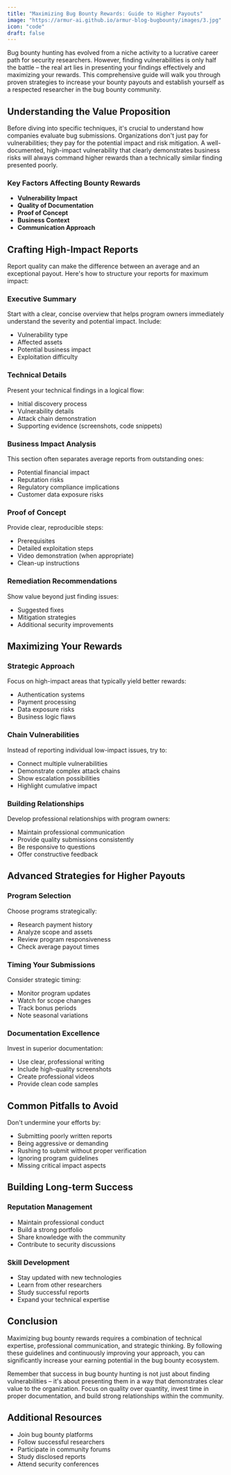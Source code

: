 ```yaml
---
title: "Maximizing Bug Bounty Rewards: Guide to Higher Payouts"
image: "https://armur-ai.github.io/armur-blog-bugbounty/images/3.jpg"
icon: "code"
draft: false
---
```


Bug bounty hunting has evolved from a niche activity to a lucrative career path for security researchers. However, finding vulnerabilities is only half the battle – the real art lies in presenting your findings effectively and maximizing your rewards. This comprehensive guide will walk you through proven strategies to increase your bounty payouts and establish yourself as a respected researcher in the bug bounty community.

## Understanding the Value Proposition

Before diving into specific techniques, it's crucial to understand how companies evaluate bug submissions. Organizations don't just pay for vulnerabilities; they pay for the potential impact and risk mitigation. A well-documented, high-impact vulnerability that clearly demonstrates business risks will always command higher rewards than a technically similar finding presented poorly.

### Key Factors Affecting Bounty Rewards

- **Vulnerability Impact**
- **Quality of Documentation**
- **Proof of Concept**
- **Business Context**
- **Communication Approach**

## Crafting High-Impact Reports

Report quality can make the difference between an average and an exceptional payout. Here's how to structure your reports for maximum impact:

### Executive Summary

Start with a clear, concise overview that helps program owners immediately understand the severity and potential impact. Include:

- Vulnerability type
- Affected assets
- Potential business impact
- Exploitation difficulty

### Technical Details

Present your technical findings in a logical flow:

- Initial discovery process
- Vulnerability details
- Attack chain demonstration
- Supporting evidence (screenshots, code snippets)

### Business Impact Analysis

This section often separates average reports from outstanding ones:

- Potential financial impact
- Reputation risks
- Regulatory compliance implications
- Customer data exposure risks

### Proof of Concept

Provide clear, reproducible steps:

- Prerequisites
- Detailed exploitation steps
- Video demonstration (when appropriate)
- Clean-up instructions

### Remediation Recommendations

Show value beyond just finding issues:

- Suggested fixes
- Mitigation strategies
- Additional security improvements

## Maximizing Your Rewards

### Strategic Approach

Focus on high-impact areas that typically yield better rewards:

- Authentication systems
- Payment processing
- Data exposure risks
- Business logic flaws

### Chain Vulnerabilities

Instead of reporting individual low-impact issues, try to:

- Connect multiple vulnerabilities
- Demonstrate complex attack chains
- Show escalation possibilities
- Highlight cumulative impact

### Building Relationships

Develop professional relationships with program owners:

- Maintain professional communication
- Provide quality submissions consistently
- Be responsive to questions
- Offer constructive feedback

## Advanced Strategies for Higher Payouts

### Program Selection

Choose programs strategically:

- Research payment history
- Analyze scope and assets
- Review program responsiveness
- Check average payout times

### Timing Your Submissions

Consider strategic timing:

- Monitor program updates
- Watch for scope changes
- Track bonus periods
- Note seasonal variations

### Documentation Excellence

Invest in superior documentation:

- Use clear, professional writing
- Include high-quality screenshots
- Create professional videos
- Provide clean code samples

## Common Pitfalls to Avoid

Don't undermine your efforts by:

- Submitting poorly written reports
- Being aggressive or demanding
- Rushing to submit without proper verification
- Ignoring program guidelines
- Missing critical impact aspects

## Building Long-term Success

### Reputation Management

- Maintain professional conduct
- Build a strong portfolio
- Share knowledge with the community
- Contribute to security discussions

### Skill Development

- Stay updated with new technologies
- Learn from other researchers
- Study successful reports
- Expand your technical expertise

## Conclusion

Maximizing bug bounty rewards requires a combination of technical expertise, professional communication, and strategic thinking. By following these guidelines and continuously improving your approach, you can significantly increase your earning potential in the bug bounty ecosystem.

Remember that success in bug bounty hunting is not just about finding vulnerabilities – it's about presenting them in a way that demonstrates clear value to the organization. Focus on quality over quantity, invest time in proper documentation, and build strong relationships within the community.

## Additional Resources

- Join bug bounty platforms
- Follow successful researchers
- Participate in community forums
- Study disclosed reports
- Attend security conferences